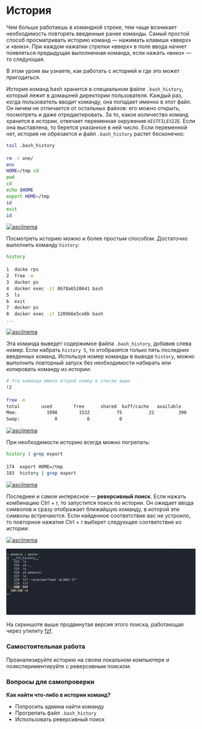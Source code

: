 # История

Чем больше работаешь в командной строке, тем чаще возникает необходимость повторять введенные ранее команды. Самый простой способ просматривать историю команд — нажимать клавиши «вверх» и «вниз». При каждом нажатии стрелки «вверх» в поле ввода начнет появляться предыдущая выполненная команда, если нажать «вниз» — то следующая.

В этом уроке вы узнаете, как работать с историей и где это может пригодиться.

История команд bash хранится в специальном файле `.bash_history`, который лежит в домашней директории пользователя. Каждый раз, когда пользователь вводит команду, она попадает именно в этот файл. Он ничем не отличается от остальных файлов: его можно открыть, посмотреть и даже отредактировать. За то, какое количество команд хранится в истории, отвечает переменная окружения `HISTFILESIZE`. Если она выставлена, то берется указанное в ней число. Если переменной нет, история не обрезается и файл `.bash_history` растет бесконечно:

```bash
tail .bash_history

rm -r one/
env
HOME=/tmp cd
pwd
cd
echo $HOME
export HOME=/tmp
id
exit
id
```

[![asciinema](https://asciinema.org/a/RFDHy4Bw8xKnBTq1AsJyWS8u0.png)](https://asciinema.org/a/RFDHy4Bw8xKnBTq1AsJyWS8u0/iframe?preload=1&cols=120&rows=17)

Посмотреть историю можно и более простым способом. Достаточно выполнить команду `history`:

```bash
history

1  docke rps
2  free -m
3  docker ps
4  docker exec -it 8678a6520641 bash
5  ls
6  exit
7  docker ps
8  docker exec -it 1209b6e5ce6b bash
...
```

[![asciinema](https://asciinema.org/a/CXsg76yT8h7WEIut5uEVV4kJ7.png)](https://asciinema.org/a/CXsg76yT8h7WEIut5uEVV4kJ7/iframe?preload=1&cols=120&rows=17)

Эта команда выведет содержимое файла `.bash_history`, добавив слева номер. Если набрать `history 5`, то отобразятся только пять последних введенных команд. Используя номер команды в выводе `history`, можно выполнить повторный запуск без необходимости набирать или копировать команду из истории:

```bash
# Эта команда имела второй номер в списке выше
!2

free -m
total        used        free      shared  buff/cache   available
Mem:           1998        1532          75          21         390         227
Swap:             0           0           0
```

[![asciinema](https://asciinema.org/a/N5uUGxC4HDATcu4hiI3RiO2gJ.png)](https://asciinema.org/a/N5uUGxC4HDATcu4hiI3RiO2gJ/iframe?preload=1&cols=120&rows=17)

При необходимости историю всегда можно погрепать:

```bash
history | grep export

174  export HOME=/tmp
183  history | grep export
```

[![asciinema](https://asciinema.org/a/v5y6BmTwpZO9t6dwWMeDMZdoU.png)](https://asciinema.org/a/v5y6BmTwpZO9t6dwWMeDMZdoU/iframe?preload=1&cols=120&rows=17)

Последнее и самое интересное — **реверсивный поиск**. Если нажать комбинацию <shortcut>Ctrl + r</shortcut>, то запустится поиск по истории. Он ожидает ввода символов и сразу отображает ближайшую команду, в которой эти символы встречаются. Если найденное соответствие вас не устроило, то повторное нажатие <shortcut>Ctrl + r</shortcut> выберет следующее соответствие из истории:

[![asciinema](https://asciinema.org/a/EYtMWjzh7VfnDKJsC8mwGYlde.png)](https://asciinema.org/a/EYtMWjzh7VfnDKJsC8mwGYlde/iframe?preload=1&cols=120&rows=17)

![FZF](../images/cli/image_14_1.jpeg)

На скриншоте выше продвинутая версия этого поиска, работающая через утилиту [fzf](https://github.com/junegunn/fzf#installation).

### Самостоятельная работа

Проанализируйте историю на своем локальном компьютере и поэкспериментируйте с реверсивным поиском.

### Вопросы для самопроверки

**Как найти что-либо в истории команд?**

- Попросить админа найти команду
- Прогрепать файл `.bash_history`
- Использовать реверсивный поиск